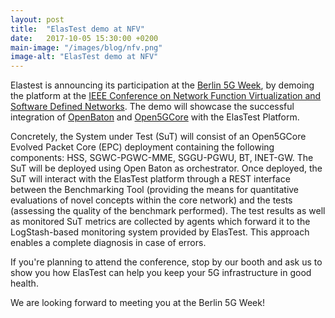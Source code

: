 ```yaml
---
layout: post
title:  "ElasTest demo at NFV"
date:   2017-10-05 15:30:00 +0200
main-image: "/images/blog/nfv.png"
image-alt: "ElasTest demo at NFV"
---
```


Elastest is announcing its participation at the [Berlin 5G Week](http://www.berlin5gweek.org/), by demoing the platform at the [IEEE Conference on Network Function Virtualization and Software Defined Networks](http://nfvsdn2017.ieee-nfvsdn.org/). The demo will showcase the successful integration of [OpenBaton](https://openbaton.github.io/) and [Open5GCore](https://www.open5gcore.org/) with the ElasTest Platform. 

Concretely, the System under Test (SuT) will consist of an Open5GCore Evolved Packet Core (EPC) deployment containing the following components: HSS, SGWC-PGWC-MME, SGGU-PGWU, BT, INET-GW. The SuT will be deployed using Open Baton as orchestrator. Once deployed, the SuT will interact with the ElasTest platform through a REST interface between the Benchmarking Tool (providing the means for quantitative evaluations of novel concepts within the core network) and the tests (assessing the quality of the benchmark performed). The test results as well as monitored SuT metrics are collected by agents which forward it to the LogStash-based monitoring system provided by ElasTest. This approach enables a complete diagnosis in case of errors.

If you're planning to attend the conference, stop by our booth and ask us to show you how ElasTest can help you keep your 5G infrastructure in good health.

We are looking forward to meeting you at the Berlin 5G Week!

